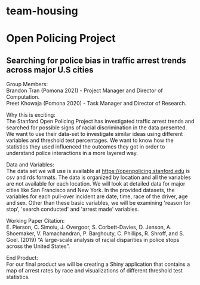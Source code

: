 # team-housing
# Open Policing Project
## Searching for police bias in traffic arrest trends across major U.S cities


Group Members:  
Brandon Tran (Pomona 2021) - Project Manager and Director of Computation. <br />
Preet Khowaja (Pomona 2020) - Task Manager and Director of Research. 


Why this is exciting: <br />
The Stanford Open Policing Project has investigated traffic arrest trends and searched for possible signs of racial discrimination in the data presented. We want to use their data-set to investigate similar ideas using different variables and threshold test percentages. We want to know how the statistics they used influenced the outcomes they got in order to understand police interactions in a more layered way.


Data and Variables: <br />
The data set we will use is available at https://openpolicing.stanford.edu is csv and rds formats. The data is organized by location and all the variables are not available for each location. We will look at detailed data for major cities like San Francisco and New York.
In the provided datasets, the variables for each pull-over incident are date, time, race of the driver, age and sex. Other than these basic variables, we will be examining 'reason for stop', 'search conducted' and 'arrest made' variables. 

Working Paper Citation: <br />
E. Pierson, C. Simoiu, J. Overgoor, S. Corbett-Davies, D. Jenson, A. Shoemaker, V. Ramachandran, P. Barghouty, C. Phillips, R. Shroff, and S. Goel. (2019) “A large-scale analysis of racial disparities in police stops across the United States”.


End Product: <br />
For our final product we will be creating a Shiny application that contains a map of arrest rates by race and visualizations of different threshold test statistics. 
